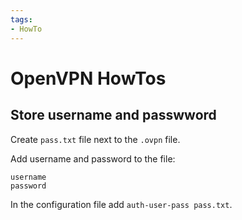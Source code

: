 ```yaml
---
tags:
- HowTo
---
```

# OpenVPN HowTos

## Store username and passwword

Create `pass.txt` file next to the `.ovpn` file.

Add username and password to the file:

```
username
password
```

In the configuration file add `auth-user-pass pass.txt`.